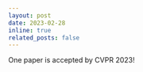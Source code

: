 ```yaml
---
layout: post
date: 2023-02-28
inline: true
related_posts: false
---
```


One paper is accepted by CVPR 2023!

